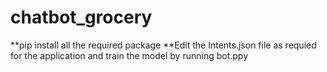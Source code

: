 # chatbot_grocery
**pip install all the required package
**Edit the Intents.json file as requied for the application and train the model by running bot.ppy
